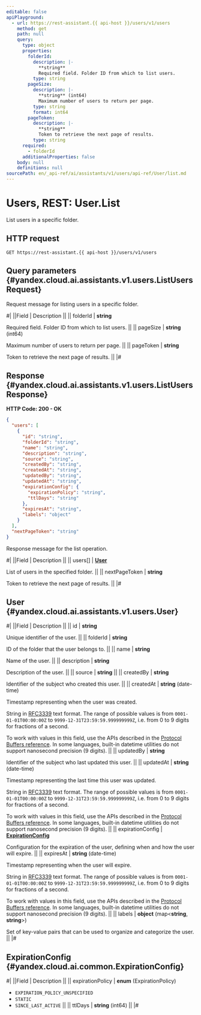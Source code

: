 ```yaml
---
editable: false
apiPlayground:
  - url: https://rest-assistant.{{ api-host }}/users/v1/users
    method: get
    path: null
    query:
      type: object
      properties:
        folderId:
          description: |-
            **string**
            Required field. Folder ID from which to list users.
          type: string
        pageSize:
          description: |-
            **string** (int64)
            Maximum number of users to return per page.
          type: string
          format: int64
        pageToken:
          description: |-
            **string**
            Token to retrieve the next page of results.
          type: string
      required:
        - folderId
      additionalProperties: false
    body: null
    definitions: null
sourcePath: en/_api-ref/ai/assistants/v1/users/api-ref/User/list.md
---
```


# Users, REST: User.List

List users in a specific folder.

## HTTP request

```
GET https://rest-assistant.{{ api-host }}/users/v1/users
```

## Query parameters {#yandex.cloud.ai.assistants.v1.users.ListUsersRequest}

Request message for listing users in a specific folder.

#|
||Field | Description ||
|| folderId | **string**

Required field. Folder ID from which to list users. ||
|| pageSize | **string** (int64)

Maximum number of users to return per page. ||
|| pageToken | **string**

Token to retrieve the next page of results. ||
|#

## Response {#yandex.cloud.ai.assistants.v1.users.ListUsersResponse}

**HTTP Code: 200 - OK**

```json
{
  "users": [
    {
      "id": "string",
      "folderId": "string",
      "name": "string",
      "description": "string",
      "source": "string",
      "createdBy": "string",
      "createdAt": "string",
      "updatedBy": "string",
      "updatedAt": "string",
      "expirationConfig": {
        "expirationPolicy": "string",
        "ttlDays": "string"
      },
      "expiresAt": "string",
      "labels": "object"
    }
  ],
  "nextPageToken": "string"
}
```

Response message for the list operation.

#|
||Field | Description ||
|| users[] | **[User](#yandex.cloud.ai.assistants.v1.users.User)**

List of users in the specified folder. ||
|| nextPageToken | **string**

Token to retrieve the next page of results. ||
|#

## User {#yandex.cloud.ai.assistants.v1.users.User}

#|
||Field | Description ||
|| id | **string**

Unique identifier of the user. ||
|| folderId | **string**

ID of the folder that the user belongs to. ||
|| name | **string**

Name of the user. ||
|| description | **string**

Description of the user. ||
|| source | **string** ||
|| createdBy | **string**

Identifier of the subject who created this user. ||
|| createdAt | **string** (date-time)

Timestamp representing when the user was created.

String in [RFC3339](https://www.ietf.org/rfc/rfc3339.txt) text format. The range of possible values is from
`0001-01-01T00:00:00Z` to `9999-12-31T23:59:59.999999999Z`, i.e. from 0 to 9 digits for fractions of a second.

To work with values in this field, use the APIs described in the
[Protocol Buffers reference](https://developers.google.com/protocol-buffers/docs/reference/overview).
In some languages, built-in datetime utilities do not support nanosecond precision (9 digits). ||
|| updatedBy | **string**

Identifier of the subject who last updated this user. ||
|| updatedAt | **string** (date-time)

Timestamp representing the last time this user was updated.

String in [RFC3339](https://www.ietf.org/rfc/rfc3339.txt) text format. The range of possible values is from
`0001-01-01T00:00:00Z` to `9999-12-31T23:59:59.999999999Z`, i.e. from 0 to 9 digits for fractions of a second.

To work with values in this field, use the APIs described in the
[Protocol Buffers reference](https://developers.google.com/protocol-buffers/docs/reference/overview).
In some languages, built-in datetime utilities do not support nanosecond precision (9 digits). ||
|| expirationConfig | **[ExpirationConfig](#yandex.cloud.ai.common.ExpirationConfig)**

Configuration for the expiration of the user, defining when and how the user will expire. ||
|| expiresAt | **string** (date-time)

Timestamp representing when the user will expire.

String in [RFC3339](https://www.ietf.org/rfc/rfc3339.txt) text format. The range of possible values is from
`0001-01-01T00:00:00Z` to `9999-12-31T23:59:59.999999999Z`, i.e. from 0 to 9 digits for fractions of a second.

To work with values in this field, use the APIs described in the
[Protocol Buffers reference](https://developers.google.com/protocol-buffers/docs/reference/overview).
In some languages, built-in datetime utilities do not support nanosecond precision (9 digits). ||
|| labels | **object** (map<**string**, **string**>)

Set of key-value pairs that can be used to organize and categorize the user. ||
|#

## ExpirationConfig {#yandex.cloud.ai.common.ExpirationConfig}

#|
||Field | Description ||
|| expirationPolicy | **enum** (ExpirationPolicy)

- `EXPIRATION_POLICY_UNSPECIFIED`
- `STATIC`
- `SINCE_LAST_ACTIVE` ||
|| ttlDays | **string** (int64) ||
|#